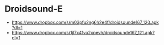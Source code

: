 Droidsound-E 
============
* https://www.dropbox.com/s/m03pfu2ng6h2e4f/droidsounde167_120.apk?dl=1
* https://www.dropbox.com/s/1jl7x41va2xpevh/droidsounde167_121.apk?dl=1
